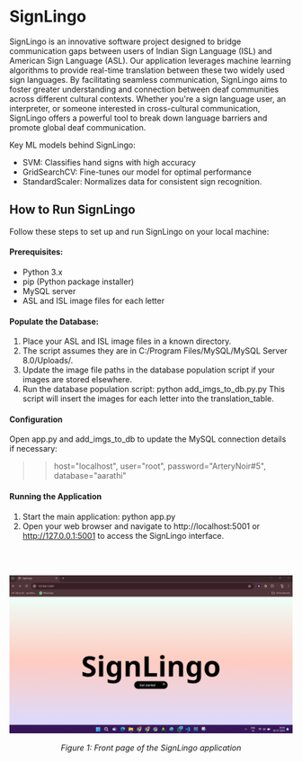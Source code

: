 

# SignLingo

SignLingo is an innovative software project designed to bridge communication gaps between users of Indian Sign Language (ISL) and American Sign Language (ASL). Our application leverages machine learning algorithms to provide real-time translation between these two widely used sign languages. By facilitating seamless communication, SignLingo aims to foster greater understanding and connection between deaf communities across different cultural contexts. Whether you're a sign language user, an interpreter, or someone interested in cross-cultural communication, SignLingo offers a powerful tool to break down language barriers and promote global deaf communication.

Key ML models behind SignLingo:
* SVM: Classifies hand signs with high accuracy
* GridSearchCV: Fine-tunes our model for optimal performance
* StandardScaler: Normalizes data for consistent sign recognition.

## How to Run SignLingo
Follow these steps to set up and run SignLingo on your local machine:  

#### Prerequisites:
* Python 3.x 
* pip (Python package installer)
* MySQL server
* ASL and ISL image files for each letter

#### Populate the Database:
1. Place your ASL and ISL image files in a known directory.
2. The script assumes they are in C:/Program Files/MySQL/MySQL Server 8.0/Uploads/.
3. Update the image file paths in the database population script if your images are stored elsewhere.
4. Run the database population script:
   python add_imgs_to_db.py.py
  This script will insert the images for each letter into the translation_table.

#### Configuration
Open app.py and add_imgs_to_db to update the MySQL connection details if necessary:
>>host="localhost",
>>user="root",
>>password="ArteryNoir#5",
>>database="aarathi"

#### Running the Application
1. Start the main application:
  python app.py
2. Open your web browser and navigate to http://localhost:5001 or http://127.0.0.1:5001 to access the SignLingo interface.






<br>
<br>



<p align="center">
  <img src="website pictures and gif/front page - 1.png" alt="SignLingo Front Page" width="600">
</p>
<p align="center">
  <em>Figure 1: Front page of the SignLingo application</em>
</p>












